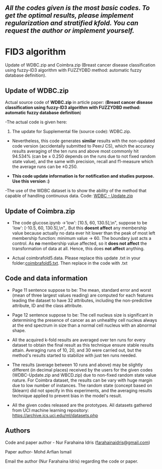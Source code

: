 ***All the codes given is the most basic codes. To get the optimal results, please implement regularization and stratified kfold. You can request the author or implement yourself.***
----------------------------------------------------------------------------------------------------------------------------------------------------------------

# FID3 algorithm
Update of WDBC.zip and Coimbra.zip (Breast cancer disease classification using fuzzy-ID3 algorithm with FUZZYDBD method: automatic fuzzy database definition). 

## Update of WDBC.zip
Actual source code of **WDBC.zip** in article paper: (**Breast cancer disease classification using fuzzy-ID3 algorithm with FUZZYDBD method: automatic fuzzy database definition**) 

-The actual code is given here:

1) The update for Supplemental file (source code): WDBC.zip. 

- Nevertheless, this code generates **similar** results with the non-updated code version (accidentally submitted to PeerJ CS), which the accuracy results averaging of the ten runs and above most commonly hit 94.534% (can be ± 0.250 depends on the runs due to not fixed random state value), and the same with precision, recall and f1-measure which the average runs can be ±0.250.

- **This code update information is for notification and studies purpose. Use this version :)**

-The use of the WDBC dataset is to show the ability of the method that capable of handling continuous data. Code:
[WDBC - Update.zip](https://github.com/farah96xxx/FID3algorithm/files/6430918/WDBC.-.Update.zip)


## Update of Coimbra.zip
- The code glucose.ipynb ->'low': [10.5, 60, 130.5],\n", suppose to be 'low': [-10.5, 60, 130.5],\n",. But this **doesnt affect** any membership value because actually no data ever hit lower than the peak of most left membership function: minimum value -> 60. The boundary just acts a control. As **no** membership value affected, so it **does not affect** the transformation of data at all. Hence, this does **not affect** anything.

- Actual coimbrafold5.data. Please replace this update .txt in your folder:[coimbrafold5.txt](https://github.com/farah96xxx/FID3algorithm/files/6443992/coimbrafold5.txt). Then replace in the code with .txt

## Code and data information

- Page 11 sentence suppose to be: The mean, standard error and worst (mean of three largest values reading) are computed for each features leading the dataset to have 32 attributes, including the non-predictive attribute, ID and the class attribute.

- Page 12 sentence suppose to be: The cell nucleus size is significant in determining the presence of cancer as an unhealthy cell nucleus always at the end spectrum in size than a normal cell nucleus with an abnormal shape.

- All the acquired k-fold results are averaged over ten runs for every dataset to obtain the final result as this technique ensure stable results attain. Averaging runs of 10, 20, and 30 were carried out, but the method's results started to stabilize with just ten runs needed.

- The results (average between 10 runs and above) may be slightly different (in decimal places) received by the users for the given codes (WDBC-Update.zip and WBCD.zip) due to non-fixed random state value nature. For Coimbra dataset, the results can be vary with huge margin due to low number of instances. The random state (concept based on Sklearn) did not specify in this experiments, and the averaging results technique applied to prevent bias in the model's result. 

- All the given codes released are the prototypes. All datasets gathered from UCI machine learning repository: https://archive.ics.uci.edu/ml/datasets.php

## Authors

Code and paper author - Nur Farahaina Idris (farahainaidris@gmail.com) 

Paper author- Mohd Arfian Ismail

Email the author (Nur Farahaina Idris) regarding the code or paper.
